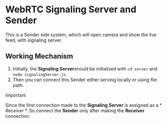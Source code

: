# WebRTC Signaling Server and Sender

This is a Sender side system, which will open camera and show the live feed, with signaling server.

## Working Mechanism
1. Initially, the **Signaling Server**should be initialized with `cd server` and `node signalingServer.js`. 
2. Then you can connect this Sender either serving locally or using file path.

> [!IMPORTANT]
> Since the first connection made to the **Signaling Server** is assigned as a * *Receiver* *. So connect the **Sender** only after making the **Receiver** connection.
